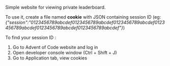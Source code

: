 Simple website for viewing private leaderboard. 

To use it, create a file named **cookie** with JSON containing session ID (eg: _{"session":"0123456789abcdef0123456789abcdef0123456789abcdef0123456789abcdef0123456789abcdef0123456789abcdef"}_)

To find your session ID : 
1. Go to Advent of Code website and log in
2. Open developer console window (Ctrl + Shift + J)
3. Go to Application tab, view cookies
